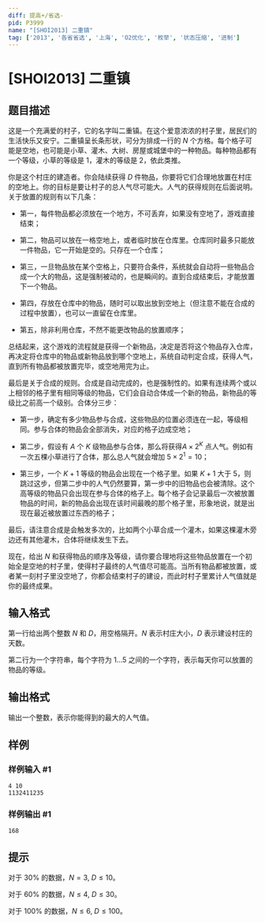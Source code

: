 ```yaml
---
diff: 提高+/省选-
pid: P3999
name: "[SHOI2013] 二重镇"
tag: ['2013', '各省省选', '上海', 'O2优化', '枚举', '状态压缩', '进制']
---
```

# [SHOI2013] 二重镇
## 题目描述

这是一个充满爱的村子，它的名字叫二重镇。在这个爱意浓浓的村子里，居民们的生活快乐又安宁。二重镇呈长条形状，可分为排成一行的 $N$ 个方格。每个格子可能是空地，也可能是小草、灌木、大树、房屋或城堡中的一种物品。每种物品都有一个等级，小草的等级是 $1$，灌木的等级是 $2$，依此类推。

你是这个村庄的建造者。你会陆续获得 $D$ 件物品，你要将它们合理地放置在村庄的空地上。你的目标是要让村子的总人气尽可能大。人气的获得规则在后面说明。关于放置的规则有以下几条：

* 第一，每件物品都必须放在一个地方，不可丢弃，如果没有空地了，游戏直接结束；

* 第二，物品可以放在一格空地上，或者临时放在仓库里。仓库同时最多只能放一件物品，它一开始是空的。只存在一个仓库；

* 第三，一旦物品放在某个空格上，只要符合条件，系统就会自动将一些物品合成一个大的物品，这是强制被动的，也是瞬间的。直到合成结束后，才能放置下一个物品。

* 第四，存放在仓库中的物品，随时可以取出放到空地上（但注意不能在合成的过程中放置），也可以一直留在仓库里。

* 第五，除非利用仓库，不然不能更改物品的放置顺序；

总结起来，这个游戏的流程就是获得一个新物品，决定是否将这个物品存入仓库，再决定将仓库中的物品或新物品放到哪个空地上，系统自动判定合成，获得人气，直到所有物品都被放置完毕，或空地用完为止。

最后是关于合成的规则。合成是自动完成的，也是强制性的。如果有连续两个或以上相邻的格子里有相同等级的物品，它们会自动合体成一个新的物品，新物品的等级比之前高一个级别。合体分三步：

* 第一步，确定有多少物品参与合成，这些物品的位置必须连在一起，等级相同。参与合体的物品会全部消失，对应的格子边成空地；

* 第二步，假设有 $A$ 个 $K$ 级物品参与合体，那么将获得$A\times 2^K$ 点人气。例如有一次五棵小草进行了合体，那么总人气就会增加 $5 \times 2^1=10$；

* 第三步，一个 $K+1$ 等级的物品会出现在一个格子里。如果 $K+1$ 大于 $5$，则跳过这步，但第二步中的人气仍然要算，第一步中的旧物品也会被清除。这个高等级的物品只会出现在参与合体的格子上。每个格子会记录最后一次被放置物品的时间，新的物品会出现在该时间最晚的那个格子里，形象地说，就是出现在最近被放置过东西的格子；

最后，请注意合成是会触发多次的，比如两个小草合成一个灌木，如果这棵灌木旁边还有其他灌木，合体将继续发生下去。

现在，给出 $N$ 和获得物品的顺序及等级，请你要合理地将这些物品放置在一个初始全是空地的村子里，使得村子最终的人气值尽可能高。当所有物品都被放置，或者某一刻村子里没空地了，你都会结束村子的建设，而此时村子里累计人气值就是你的最终成果。

## 输入格式

第一行给出两个整数 $N$ 和 $D$，用空格隔开。$N$ 表示村庄大小，$D$ 表示建设村庄的天数。

第二行为一个字符串，每个字符为 $1 \ldots 5$ 之间的一个字符，表示每天你可以放置的物品的等级。

## 输出格式

输出一个整数，表示你能得到的最大的人气值。

## 样例

### 样例输入 #1
```
4 10
1132411235
```
### 样例输出 #1
```
168
```
## 提示

对于 $30\%$ 的数据，$N=3$, $D\leq 10$。

对于 $60\%$ 的数据，$N\leq 4$, $D\leq 30$。

对于 $100\%$ 的数据，$N\leq 6$, $D\leq 100$。

